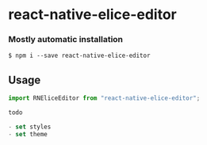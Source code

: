 # react-native-elice-editor

### Mostly automatic installation

`$ npm i --save react-native-elice-editor`

## Usage

```javascript
import RNEliceEditor from "react-native-elice-editor";

todo

- set styles
- set theme
```
